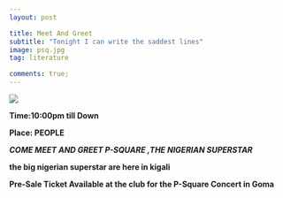 ```yaml
---
layout: post

title: Meet And Greet
subtitle: "Tonight I can write the saddest lines"
image: psq.jpg
tag: literature

comments: true;
---
```

<img src="{{site.github.url}}/img/psq.jpg">

<strong>Time:10:00pm till Down

<strong>Place: PEOPLE



*COME MEET AND GREET P-SQUARE ,THE NIGERIAN SUPERSTAR*


the big nigerian superstar are here in kigali

<strong>Pre-Sale Ticket Available at the club for the P-Square Concert in Goma</strong>


